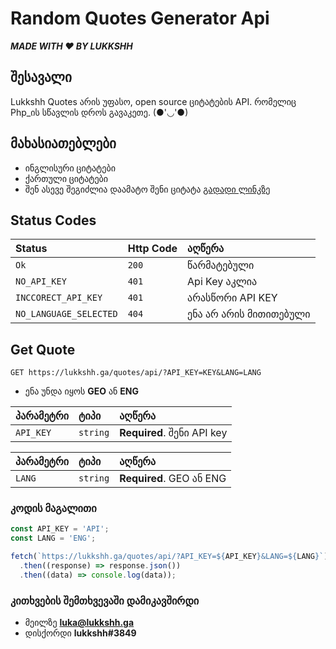 

# Random Quotes Generator Api

***MADE WITH ❤ BY LUKKSHH***

## შესავალი

Lukkshh Quotes არის უფასო, open source ციტატების API. რომელიც Php_ის სწავლის დროს გავაკეთე. (●'◡'●)


## მახასიათებლები

- ინგლისური ციტატები
- ქართული ციტატები
- შენ ასევე შეგიძლია დაამატო შენი ციტატა [გადადი ლინკზე](https://lukkshh.ga/quotes/add)

## Status Codes

| Status | Http Code     | აღწერა             |
| :-------- | :------- | :------------------------- |
| `Ok` | `200` |  წარმატებული           |
| `NO_API_KEY` | `401` |  Api Key აკლია       |
| `INCCORECT_API_KEY` | `401` |  არასწორი API KEY |
| `NO_LANGUAGE_SELECTED` | `404` | ენა არ არის მითითებული |

## Get Quote 

```http
GET https://lukkshh.ga/quotes/api/?API_KEY=KEY&LANG=LANG
```

- ენა უნდა იყოს **GEO** ან **ENG**

| პარამეტრი | ტიპი     | აღწერა                     |
| :-------- | :------- | :------------------------- |
| `API_KEY` | `string` | **Required**. შენი API key |

| პარამეტრი | ტიპი     | აღწერა                     |
| :-------- | :------- | :------------------------- |
| `LANG` | `string` | **Required**. GEO ან ENG |

### კოდის მაგალითი 

```javascript
const API_KEY = 'API';
const LANG = 'ENG';
```

```javascript
fetch(`https://lukkshh.ga/quotes/api/?API_KEY=${API_KEY}&LANG=${LANG}`)
  .then((response) => response.json())
  .then((data) => console.log(data));
```

### კითხვების შემთხვევაში დამიკავშირდი

- მეილზე **luka@lukkshh.ga**
- დისქორდი **lukkshh#3849**


